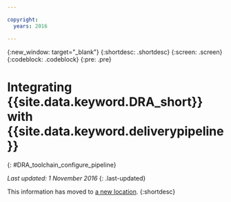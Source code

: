 ```yaml
---

copyright:
  years: 2016

---
```


{:new_window: target="_blank"}
{:shortdesc: .shortdesc}
{:screen: .screen}
{:codeblock: .codeblock}
{:pre: .pre}

# Integrating {{site.data.keyword.DRA_short}} with {{site.data.keyword.deliverypipeline}}
{: #DRA_toolchain_configure_pipeline}

*Last updated: 1 November 2016*
{: .last-updated}

This information has moved to [a new location](/docs/services/DevOpsInsights/index.html).
{:shortdesc}
